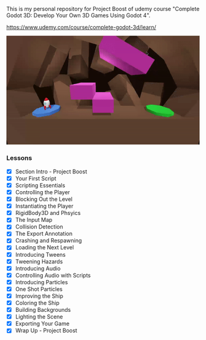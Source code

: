 This is my personal repository for Project Boost of udemy course 
"Complete Godot 3D: Develop Your Own 3D Games Using Godot 4".

https://www.udemy.com/course/complete-godot-3d/learn/

![](./demo.gif)

### Lessons

- [x] Section Intro - Project Boost
- [x] Your First Script
- [x] Scripting Essentials
- [x] Controlling the Player
- [x] Blocking Out the Level
- [x] Instantiating the Player
- [x] RigidBody3D and Phsyics
- [x] The Input Map
- [x] Collision Detection
- [x] The Export Annotation
- [x] Crashing and Respawning
- [x] Loading the Next Level
- [x] Introducing Tweens
- [x] Tweening Hazards
- [x] Introducing Audio
- [x] Controlling Audio with Scripts
- [x] Introducing Particles
- [x] One Shot Particles
- [x] Improving the Ship
- [x] Coloring the Ship
- [x] Building Backgrounds
- [x] Lighting the Scene
- [x] Exporting Your Game
- [x] Wrap Up - Project Boost
